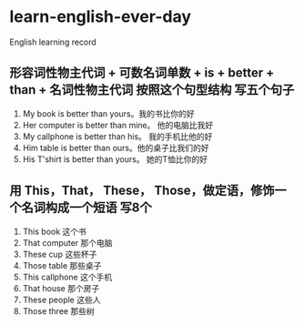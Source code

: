 # learn-english-ever-day

English learning record

## 形容词性物主代词 + 可数名词单数 + is + better + than + 名词性物主代词 按照这个句型结构 写五个句子

1. My book is better than yours。我的书比你的好
2. Her computer is better than mine。 他的电脑比我好
3. My callphone is better than his。 我的手机比他的好
4. Him table is better than ours。他的桌子比我们的好
5. His T'shirt is better than yours。 她的T恤比你的好

## 用 This，That， These， Those，做定语，修饰一个名词构成一个短语 写8个

1. This book 这个书
2. That computer 那个电脑
3. These cup 这些杯子
4. Those table 那些桌子
5. This callphone 这个手机
6. That house 那个房子
7. These people 这些人
8. Those three 那些树
